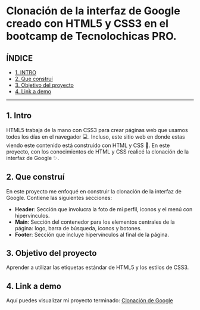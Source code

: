 # Clonación de la interfaz de Google creado con HTML5 y CSS3 en el bootcamp de Tecnolochicas PRO.

## **ÍNDICE**

* [1. INTRO](*)
* [2. Que construí](*)
* [3. Objetivo del proyecto](*)
* [4. Link a demo](*)

****


## 1. Intro

HTML5 trabaja de la mano con CSS3 para crear páginas web que usamos todos los días en el navegador 💻. Incluso, este sitio web en donde estas viendo este contenido está construido con HTML y CSS 🤯. En este proyecto, con los conocimientos de HTML y CSS realicé la clonación de la interfaz de Google ✨.

## 2. Que construí
En este proyecto me enfoqué en construir la clonación de la interfaz de Google. Contiene las siguientes secciones:

* **Header**: Sección que involucra la foto de mi perfil, iconos y el menú con hipervínculos.
* **Main**: Sección del contenedor para los elementos centrales de la página: logo, barra de búsqueda, iconos y botones.
* **Footer**: Sección que incluye hipervínculos al final de la página.

## 3. Objetivo del proyecto
Aprender a utilizar las etiquetas estándar de HTML5 y los estilos de CSS3.

## 4. Link a demo
Aquí puedes visualizar mi proyecto terminado: [Clonación de Google](https://jocular-seahorse-3ac6d1.netlify.app/)
